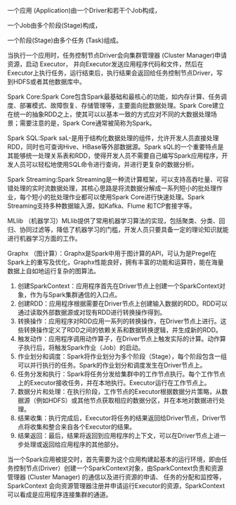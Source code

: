 
一个应用 (Application)由一个Driver和若干个Job构成，

一个Job由多个阶段(Stage)构成，

一个阶段(Stage)由多个任务 (Task)组成。

当执行一个应用时，任务控制节点Driver会向集群管理器 (Cluster Manager)申请资源，启动
Executor， 并向Executor发送应用程序代码和文件，然后在Executor上执行任务，运行结束后，执行结果会返回给任务控制节点Driver，写到HDFS或者其他数据库中。



Spark Core:Spark Core包含Spark最基础和最核心的功能，如内存计算、任务调度、部署模式、故障恢复、存储管理等，主要面向批数据处理。Spark Core建立在统一的抽象RDD之上，使其可以以基本一致的方式应对不同的大数据处理场景；需要注意的是，Spark Core通常被简称为Spark。

Spark SQL:Spark saL-是用于结构化数据处理的组件，允许开发人员直接处理RDD，同时也可查询Hive、HBase等外部数据源。Spark sQL的一个重要特点是其能够统一处理关系表和RDD，使得开发人员不需要自己编写Spark应用程序，开发人员可以轻松地使用SQL命令进行查询，并进行更复杂的数据分析。

Spark Streaming:Spark Streaming是一种流计算框架，可以支持高吞吐量、可容错处理的实时流数据处理，其核心思路是将流数据分解成一系列短小的批处理作业，每个短小的批处理作业都可以使用Spark Core进行快速处理。Spark Streaming支持多种数据输入源，如Kafka、Flume 和TCP套接字等。

MLlib （机器学习）MLlib提供了常用机器学习算法的实现，包括聚类、分类、回归、协同过滤等，降低了机器学习的门槛，开发人员只要具备一定的理论知识就能进行机器学习方面的工作。

Graphx （图计算）：Graphx是Spark中用于图计算的APl，可认为是Pregel在Spark上的重写及优化，Graphx性能良好，拥有丰富的功能和运算符，能在海量数据上自如地运行复杂的图算法。

1. 创建SparkContext：应用程序首先在Driver节点上创建一个SparkContext对象，作为与Spark集群通信的入口点。
2. 创建RDD：应用程序根据需要在Driver节点上创建输入数据的RDD。RDD可以通过读取外部数据源或对现有RDD进行转换操作得到。
3. 转换操作：应用程序对RDD应用一系列的转换操作，在Driver节点上进行。这些转换操作定义了RDD之间的依赖关系和数据转换逻辑，并生成新的RDD。
4. 触发动作：应用程序调用动作算子，在Driver节点上触发实际的计算。动作算子执行后，将触发Spark作业（Job）的启动。
5. 作业划分和调度：Spark将作业划分为多个阶段（Stage），每个阶段包含一组可以并行执行的任务。Spark的作业划分和调度发生在Driver节点上。
6. 任务分发和执行：Spark将任务分发给集群中的工作节点执行。每个工作节点上的Executor接收任务，并在本地执行。Executor运行在工作节点上。
7. 数据分片和处理：在执行阶段，工作节点的Executor根据数据分片策略，从数据源（例如HDFS）或其他节点获取相应的数据分区，并在本地对数据进行处理。
8. 结果收集：执行完成后，Executor将任务的结果返回给Driver节点，Driver节点将收集和整合来自各个Executor的结果。
9. 结果返回：最后，结果将返回到应用程序的上下文，可以在Driver节点上进一步处理或返回给应用程序的其他部分。

当一个Spark应用被提交时，首先需要为这个应用构建起基本的运行环境，即由任务控制节点(Driver）创建一个SparkContext对象，由SparkContext负责和资源管理器 (Cluster Manager)
的通信以及进行资源的申请、 任务的分配和监控等，SparkContext 会向资源管理器注册井申请运行Executor的资源，SparkContext可以看成是应用程序连接集群的通道。

